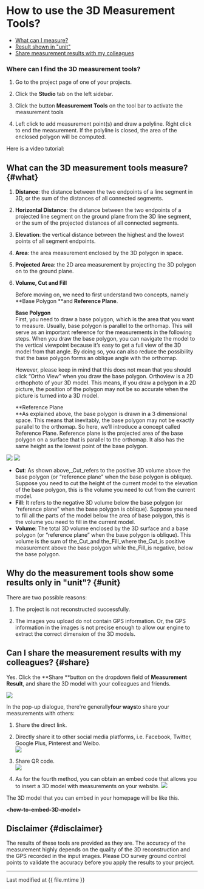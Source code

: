 # How to use the 3D Measurement Tools?

* [What can I measure?](#what)
* [Result shown in "unit"](#unit)
* [Share measurement results with my colleagues](#share)

### Where can I find the 3D measurement tools?

1. Go to the project page of one of your projects.

2. Click the **Studio** tab on the left sidebar.

3. Click the button **Measurement Tools** on the tool bar to activate the measurement tools

4. Left click to add measurement point\(s\) and draw a polyline. Right click to end the measurement. If the polyline is closed, the area of the enclosed polygon will be computed.

Here is a video tutorial:

## What can the 3D measurement tools measure? {#what}

1. **Distance**: the distance between the two endpoints of a line segment in 3D, or the sum of the distances of all connected segments.

2. **Horizontal Distance**: the distance between the two endpoints of a projected line segment on the ground plane from the 3D line segment, or the sum of the projected distances of all connected segments.

3. **Elevation**: the vertical distance between the highest and the lowest points of all segment endpoints.

4. **Area**: the area measurement enclosed by the 3D polygon in space.

5. **Projected Area**: the 2D area measurement by projecting the 3D polygon on to the ground plane.

6. **Volume, Cut and Fill**

   Before moving on, we need to first understand two concepts, namely **Base Polygon **and **Reference Plane**.

   **Base Polygon**  
   First, you need to draw a base polygon, which is the area that you want to measure. Usually, base polygon is parallel to the orthomap. This will serve as an important reference for the measurements in the following steps. When you draw the base polygon, you can navigate the model to the vertical viewpoint because it’s easy to get a full view of the 3D model from that angle. By doing so, you can also reduce the possibility that the base polygon forms an oblique angle with the orthomap.

   However, please keep in mind that this does not mean that you should click “Ortho View” when you draw the base polygon. Orthoview is a 2D orthophoto of your 3D model. This means, if you draw a polygon in a 2D picture, the position of the polygon may not be so accurate when the picture is turned into a 3D model.

   **Reference Plane        
   **As explained above, the base polygon is drawn in a 3 dimensional space. This means that inevitably, the base polygon may not be exactly parallel to the orthomap. So here, we’ll introduce a concept called Reference Plane. Reference plane is the projected area of the base polygon on a surface that is parallel to the orthomap. It also has the same height as the lowest point of the base polygon.

![](../assets/eng-cut-fill.PNG)
![](../assets/eng-cut-fill-illustration.png)

* **Cut**: As shown above,\_Cut\_refers to the positive 3D volume above the base polygon \(or “reference plane” when the base polygon is oblique\). Suppose you need to cut the height of the current model to the elevation of the base polygon, this is the volume you need to cut from the current model.
* **Fill**: It refers to the negative 3D volume below the base polygon \(or “reference plane” when the base polygon is oblique\). Suppose you need to fill all the parts of the model below the area of base polygon, this is the volume you need to fill in the current model.
* **Volume**: The total 3D volume enclosed by the 3D surface and a base polygon \(or “reference plane” when the base polygon is oblique\). This volume is the sum of the\_Cut\_and the\_Fill\_where the\_Cut\_is positive measurement above the base polygon while the\_Fill\_is negative, below the base polygon.

## Why do the measurement tools show some results only in "unit"? {#unit}

There are two possible reasons:

1. The project is not reconstructed successfully.

2. The images you upload do not contain GPS information. Or, the GPS information in the images is not precise enough to allow our engine to extract the correct dimension of the 3D models.

## Can I share the measurement results with my colleagues? {#share}

Yes. Click the **Share **button on the dropdown field of **Measurement Result**, and share the 3D model with your colleagues and friends.

![](../assets/eng-share-measure.png)

In the pop-up dialogue, there're generally**four ways**to share your measurements with others:

1. Share the direct link.
2. Directly share it to other social media platforms, i.e. Facebook, Twitter, Google Plus, Pinterest and Weibo.  
   ![](../assets/eng-share-popup-method1-2.png)

3. Share QR code.  
   ![](../assets/eng-share-popup-method3.png)

4. As for the fourth method, you can obtain an embed code that allows you to insert a 3D model with measurements on your website.  ![](../assets/eng-share-popup-method4.png)

The 3D model that you can embed in your homepage will be like this.

**&lt;how-to-embed-3D-model&gt;**

## Disclaimer {#disclaimer}

The results of these tools are provided as they are. The accuracy of the measurement highly depends on the quality of the 3D reconstruction and the GPS recorded in the input images. Please DO survey ground control points to validate the accuracy before you apply the results to your project.

---

Last modified at {{ file.mtime }}

